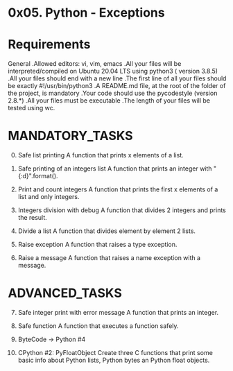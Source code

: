 # 0x05. Python - Exceptions

# Requirements

General
.Allowed editors: vi, vim, emacs
.All your files will be interpreted/compiled on Ubuntu 20.04 LTS using python3 (  version 3.8.5)
.All your files should end with a new line
.The first line of all your files should be exactly #!/usr/bin/python3
.A README.md file, at the root of the folder of the project, is mandatory
.Your code should use the pycodestyle (version 2.8.*)
.All your files must be executable
.The length of your files will be tested using wc.

# MANDATORY_TASKS
0. Safe list printing
	A function that prints x elements of a list.

1. Safe printing of an integers list
	A function that prints an integer with "{:d}".format().

2. Print and count integers
	A function that prints the first x elements of a list and only integers.

3. Integers division with debug
	A function that divides 2 integers and prints the result.

4. Divide a list
	A function that divides element by element 2 lists.

5. Raise exception
	A function that raises a type exception.

6. Raise a message
	A function that raises a name exception with a message.

# ADVANCED_TASKS
7. Safe integer print with error message
	A function that prints an integer.

8. Safe function
	A function that executes a function safely.

9. ByteCode -> Python #4
	

10. CPython #2: PyFloatObject
	Create three C functions that print some basic info about Python lists, 	Python bytes an Python float objects.
